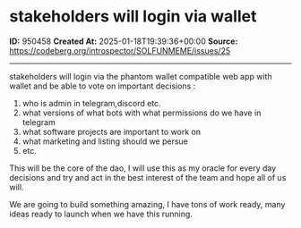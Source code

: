 # stakeholders will login via wallet

**ID:** 950458
**Created At:** 2025-01-18T19:39:36+00:00
**Source:** https://codeberg.org/introspector/SOLFUNMEME/issues/25

---

stakeholders will login via the phantom wallet compatible web app with wallet and be able to vote on important decisions :
1. who is admin in telegram,discord etc.
2. what versions of what bots with what permissions do we have in telegram
3. what software projects are important to work on
4. what marketing and listing should we persue
5.  etc.

This will be the core of the dao, I will use this as my oracle for every day decisions and try and act in the best interest of the team and hope all of us will.

We are going to build something amazing, I have tons of work ready, many ideas ready to launch when we have this running.